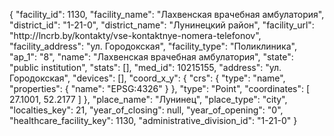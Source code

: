 {
    "facility_id": 1130,
    "facility_name": "Лахвенская врачебная амбулатория",
    "district_id": "1-21-0",
    "district_name": "Лунинецкий район",
    "facility_url": "http:\/\/lncrb.by\/kontakty\/vse-kontaktnye-nomera-telefonov",
    "facility_address": "ул. Городокская",
    "facility_type": "Поликлиника",
    "ap_1": "8",
    "name": "Лахвенская врачебная амбулатория",
    "state": "public institution",
    "stats": [],
    "med_id": 10215155,
    "address": "ул. Городокская",
    "devices": [],
    "coord_x_y": {
        "crs": {
            "type": "name",
            "properties": {
                "name": "EPSG:4326"
            }
        },
        "type": "Point",
        "coordinates": [
            27.1001,
            52.2177
        ]
    },
    "place_name": "Лунинец",
    "place_type": "city",
    "localties_key": 21,
    "year_of_closing": null,
    "year_of_opening": "0",
    "healthcare_facility_key": 1130,
    "administrative_division_id": "1-21-0"
}